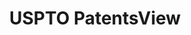 ---
bigquery: https://console.cloud.google.com/bigquery?p=patents-public-data&d=patentsview&page=dataset
citation: Attribution should be given to PatentsView for use, distribution, or derivative
  works.
code: https://github.com/CSSIP-AIR/PatentsView-Code-Snippets/
contributors: USPTO
cost: None
description: 'PatentsView includes US patent data including raw data (summaries, applications,
  pregrant applications), disambugations of inventors and assignees, and inventor
  gender estimates.  Also foreign priority data, # of figures and sheets, and government
  interest statements.'
documentation: https://patentsview.org/query/builder-faqs
last_edit: 04/08/2022, 11:53:17
location: https://patentsview.org/
maintained_by: USPTO
record_creation_timestamp: 12/2/2020 17:20:46
schema_fields:
- number
- disamb_assignee_id_20191231
- rawassignee_id
- name_last
- disamb_inventor_id_20181127
- level_three
- latlong
- disamb_assignee_id_20190820
- deceased
- subgroup_id
- uuid
- num_sheets
- location_id
- level_two
- id
- publication_number
- classification_status
- organization
- level_one
- length
- ipc_class
- doc_type
- name
- application_id
- attribution_status
- male
- applicant_type
- disamb_assignee_id_20190312
- num_figures
- subclass_id
- lapse_of_patent
- group_id
- disamb_inventor_id_20201229
- disamb_assignee_id_20200929
- abstract
- name_first
- symbol_position
- kind
- term_grant
- country
- patent_id
- doctype
- f102_date
- disamb_inventor_id_20170808
- withdrawn
- disamb_inventor_id_20190312
- state
- state_fips
- male_flag
- filename
- category
- disamb_inventor_id_20170307
- rel_id
- disamb_inventor_id_20191008
- disamb_inventor_id_20200331
- mainclass_id
- disamb_assignee_id_20191008
- term_disclaimer
- classification_data_source
- main_group
- disamb_inventor_id_20171003
- subsection_id
- organization_id
- latitude
- country_transformed
- county
- lawyer_id
- fname
- term_extension
- num
- num_claims
- category_id
- subclass
- group
- series_code
- _102_date
- role
- subcategory_id
- variety
- disamb_assignee_id_20200630
- disamb_inventor_id_20200630
- section
- reldocno
- exemplary
- county_fips
- text
- gi_statement
- inventor_id
- disamb_inventor_id_20171226
- field_title
- contract_award_number
- disclaimer_date
- date
- sequence
- action_date
- city
- rawlocation_id
- sector_title
- ipc_version_indicator
- disamb_inventor_id_20190820
- subgroup
- longitude
- f371_date
- status
- dependent
- rule_47
- citation_id
- relkind
- title
- section_id
- disamb_inventor_id_20200929
- rawinventor_id
- type
- classification_value
- disamb_inventor_id_20180528
- disamb_assignee_id_20181127
- designation
- disamb_assignee_id_20200331
- lname
- field_id
- assignee_id
- latin_name
- disamb_inventor_id_20191231
- _371_date
- classification_level
shortname: patentsview
tags:
- disambiguation
- United States
- gender
terms_of_use: Creative Commons Attribution 4.0 International License.
timeframe: 1963-1999
title: USPTO PatentsView
uuid: cf1780b1-e265-4e49-8d1d-83b9cfe0fd9a
---